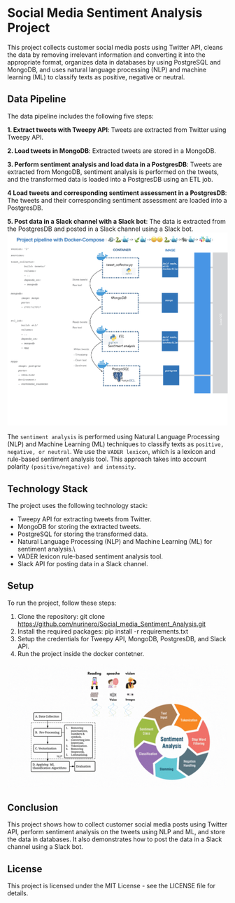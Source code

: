# Social Media Sentiment Analysis Project
This project collects customer social media posts using Twitter API, cleans the data by removing irrelevant information and converting it into the appropriate format, organizes data in databases by using PostgreSQL and MongoDB, and uses natural language processing (NLP) and machine learning (ML) to classify texts as positive, negative or neutral.

## Data Pipeline
The data pipeline includes the following five steps:

**1. Extract tweets with Tweepy API**: Tweets are extracted from Twitter using Tweepy API.

**2. Load tweets in MongoDB**: Extracted tweets are stored in a MongoDB.

**3. Perform sentiment analysis and load data in a PostgresDB**: Tweets are extracted from MongoDB, sentiment analysis is performed on the tweets, and the transformed data is loaded into a PostgresDB using an ETL job.

**4 Load tweets and corresponding sentiment assessment in a PostgresDB**: The tweets and their corresponding sentiment assessment are loaded into a PostgresDB.

**5. Post data in a Slack channel with a Slack bot**: The data is extracted from the PostgresDB and posted in a Slack channel using a Slack bot.
![Projectpipeline](Project_pipeline.jpeg)

The `sentiment analysis` is performed using Natural Language Processing (NLP) and Machine Learning (ML) techniques to classify texts as `positive, negative, or neutral`. We use the `VADER lexicon`, which is a lexicon and rule-based sentiment analysis tool. This approach takes into account polarity `(positive/negative) and intensity`.

##  Technology Stack
The project uses the following technology stack:

* Tweepy API for extracting tweets from Twitter.
* MongoDB for storing the extracted tweets.
* PostgreSQL for storing the transformed data.
* Natural Language Processing (NLP) and Machine Learning (ML) for sentiment analysis.\
* VADER lexicon rule-based sentiment analysis tool.
* Slack API for posting data in a Slack channel.

## Setup
To run the project, follow these steps:
1. Clone the repository: git clone https://github.com/nurinero/Social_media_Sentiment_Analysis.git
2. Install the required packages: pip install -r requirements.txt
3. Setup the credentials for Tweepy API, MongoDB, PostgresDB, and Slack API.
4. Run the project inside the docker contetner.

![Projectpipeline](Sentiment_Analysis_VADER.gif)
## Conclusion
This project shows how to collect customer social media posts using Twitter API, perform sentiment analysis on the tweets using NLP and ML, and store the data in databases. It also demonstrates how to post the data in a Slack channel using a Slack bot.
## License
This project is licensed under the MIT License - see the LICENSE file for details.
